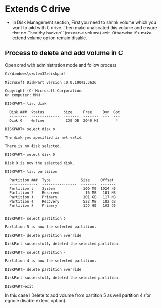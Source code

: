 # Extends C drive
* In Disk Management section, First you need to shrink volume which you want to add with C drive. Then make unalocated this volume and ensure that no ´´healthy backup´´ (researve volume) exit. Otherwise it's make extend volume option remain disable.

## Process to delete and add volume in C
Open cmd with administration mode and follow process
```
C:\Windows\system32>diskpart

Microsoft DiskPart version 10.0.19041.3636

Copyright (C) Microsoft Corporation.
On computer: MMH

DISKPART> list disk

  Disk ###  Status         Size     Free     Dyn  Gpt
  --------  -------------  -------  -------  ---  ---
  Disk 0    Online          238 GB  2048 KB        *

DISKPART> select disk o

The disk you specified is not valid.

There is no disk selected.

DISKPART> select disk 0

Disk 0 is now the selected disk.

DISKPART> list partition

  Partition ###  Type              Size     Offset
  -------------  ----------------  -------  -------
  Partition 1    System             100 MB  1024 KB
  Partition 2    Reserved            16 MB   101 MB
  Partition 3    Primary            101 GB   117 MB
  Partition 4    Recovery           522 MB   102 GB
  Partition 5    Primary            135 GB   102 GB


DISKPART> select partition 5

Partition 5 is now the selected partition.

DISKPART> delete partition override

DiskPart successfully deleted the selected partition.

DISKPART> select partition 4

Partition 4 is now the selected partition.

DISKPART> delete partition override

DiskPart successfully deleted the selected partition.

DISKPART>exit

```
In this case I Delete to add volume from partition 5 as well partition 4 (for egnore disable extend option).